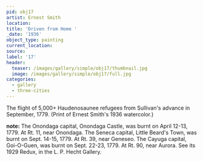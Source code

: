 ```yaml
---
pid: obj17
artist: Ernest Smith
location:
title: 'Driven from Home '
_date: '1936'
object_type: painting
current_location:
source:
label: '17'
header:
  teaser: /images/gallery/simple/obj17/thumbnail.jpg
  image: /images/gallery/simple/obj17/full.jpg
categories:
  - gallery
  - three-cities
---
```

The flight of 5,000+ Haudenosaunee refugees from Sullivan's advance in September, 1779. (Print of Ernest Smith's 1936 watercolor.)

**note:**
The Onondaga capital, Onondaga Castle, was burnt on April 12-13, 1779. At Rt. 11, near Onondaga. The Seneca capital, Little Beard's Town, was burnt on Sept. 14-15, 1779. At Rt. 39, near Geneseo. The Cayuga capital, Goi-O-Guen, was burnt on Sept. 22-23, 1779. At Rt. 90, near Aurora. See its 1929 Redux, in the L. P. Hecht Gallery.
